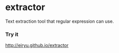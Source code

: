 # extractor

Text extraction tool that regular expression can use.

### Try it

http://eiryu.github.io/extractor
